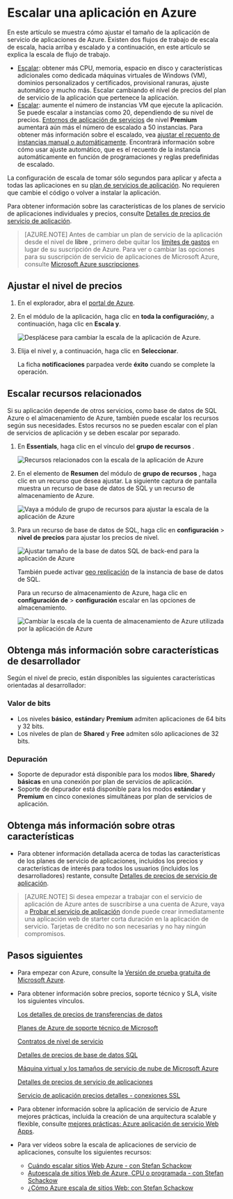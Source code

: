 <properties
    pageTitle="Escalar una aplicación en Azure | Microsoft Azure"
    description="Aprenda a escalar en una aplicación de servicio de la aplicación de Azure agregar capacidad y características."
    services="app-service"
    documentationCenter=""
    authors="cephalin"
    manager="wpickett"
    editor="mollybos"/>

<tags
    ms.service="app-service"
    ms.workload="na"
    ms.tgt_pltfrm="na"
    ms.devlang="na"
    ms.topic="article"
    ms.date="07/05/2016"
    ms.author="cephalin"/>

# <a name="scale-up-an-app-in-azure"></a>Escalar una aplicación en Azure #

En este artículo se muestra cómo ajustar el tamaño de la aplicación de servicio de aplicaciones de Azure. Existen dos flujos de trabajo de escala de escala, hacia arriba y escalado y a continuación, en este artículo se explica la escala de flujo de trabajo.

- [Escalar](https://en.wikipedia.org/wiki/Scalability#Horizontal_and_vertical_scaling): obtener más CPU, memoria, espacio en disco y características adicionales como dedicada máquinas virtuales de Windows (VM), dominios personalizados y certificados, provisional ranuras, ajuste automático y mucho más. Escalar cambiando el nivel de precios del plan de servicio de la aplicación que pertenece la aplicación.
- [Escalar](https://en.wikipedia.org/wiki/Scalability#Horizontal_and_vertical_scaling): aumente el número de instancias VM que ejecute la aplicación.
Se puede escalar a instancias como 20, dependiendo de su nivel de precios. [Entornos de aplicación de servicios](../app-service/app-service-app-service-environments-readme.md) de nivel **Premium** aumentará aún más el número de escalado a 50 instancias. Para obtener más información sobre el escalado, vea [ajustar el recuento de instancias manual o automáticamente](../monitoring-and-diagnostics/insights-how-to-scale.md). Encontrará información sobre cómo usar ajuste automático, que es el recuento de la instancia automáticamente en función de programaciones y reglas predefinidas de escalado.

La configuración de escala de tomar sólo segundos para aplicar y afecta a todas las aplicaciones en su [plan de servicios de aplicación](../app-service/azure-web-sites-web-hosting-plans-in-depth-overview.md).
No requieren que cambie el código o volver a instalar la aplicación.

Para obtener información sobre las características de los planes de servicio de aplicaciones individuales y precios, consulte [Detalles de precios de servicio de aplicación](/pricing/details/web-sites/).  

> [AZURE.NOTE] Antes de cambiar un plan de servicio de la aplicación desde el nivel de **libre** , primero debe quitar los [límites de gastos](/pricing/spending-limits/) en lugar de su suscripción de Azure. Para ver o cambiar las opciones para su suscripción de servicio de aplicaciones de Microsoft Azure, consulte [Microsoft Azure suscripciones][azuresubscriptions].

<a name="scalingsharedorbasic"></a>
<a name="scalingstandard"></a>

## <a name="scale-up-your-pricing-tier"></a>Ajustar el nivel de precios

1. En el explorador, abra el [portal de Azure][portal].

2. En el módulo de la aplicación, haga clic en **toda la configuración**y, a continuación, haga clic en **Escala y**.

    ![Desplácese para cambiar la escala de la aplicación de Azure.][ChooseWHP]

4. Elija el nivel y, a continuación, haga clic en **Seleccionar**.

    La ficha **notificaciones** parpadea verde **éxito** cuando se complete la operación.

<a name="ScalingSQLServer"></a>
## <a name="scale-related-resources"></a>Escalar recursos relacionados
Si su aplicación depende de otros servicios, como base de datos de SQL Azure o el almacenamiento de Azure, también puede escalar los recursos según sus necesidades. Estos recursos no se pueden escalar con el plan de servicios de aplicación y se deben escalar por separado.

1. En **Essentials**, haga clic en el vínculo del **grupo de recursos** .

    ![Recursos relacionados con la escala de la aplicación de Azure](./media/web-sites-scale/RGEssentialsLink.png)

2. En el elemento de **Resumen** del módulo de **grupo de recursos** , haga clic en un recurso que desea ajustar. La siguiente captura de pantalla muestra un recurso de base de datos de SQL y un recurso de almacenamiento de Azure.

    ![Vaya a módulo de grupo de recursos para ajustar la escala de la aplicación de Azure](./media/web-sites-scale/ResourceGroup.png)

3. Para un recurso de base de datos de SQL, haga clic en **configuración** > **nivel de precios** para ajustar los precios de nivel.

    ![Ajustar tamaño de la base de datos SQL de back-end para la aplicación de Azure](./media/web-sites-scale/ScaleDatabase.png)

    También puede activar [geo replicación](../sql-database/sql-database-geo-replication-overview.md) de la instancia de base de datos de SQL.

    Para un recurso de almacenamiento de Azure, haga clic en **configuración de** > **configuración** escalar en las opciones de almacenamiento.

    ![Cambiar la escala de la cuenta de almacenamiento de Azure utilizada por la aplicación de Azure](./media/web-sites-scale/ScaleStorage.png)

<a name="devfeatures"></a>
## <a name="learn-about-developer-features"></a>Obtenga más información sobre características de desarrollador
Según el nivel de precio, están disponibles las siguientes características orientadas al desarrollador:

### <a name="bitness"></a>Valor de bits ###

- Los niveles **básico**, **estándar**y **Premium** admiten aplicaciones de 64 bits y 32 bits.
- Los niveles de plan de **Shared** y **Free** admiten sólo aplicaciones de 32 bits.

### <a name="debugger-support"></a>Depuración ###

- Soporte de depurador está disponible para los modos **libre**, **Shared**y **básicas** en una conexión por plan de servicios de aplicación.
- Soporte de depurador está disponible para los modos **estándar** y **Premium** en cinco conexiones simultáneas por plan de servicios de aplicación.

<a name="OtherFeatures"></a>
## <a name="learn-about-other-features"></a>Obtenga más información sobre otras características

- Para obtener información detallada acerca de todas las características de los planes de servicio de aplicaciones, incluidos los precios y características de interés para todos los usuarios (incluidos los desarrolladores) restante, consulte [Detalles de precios de servicio de aplicación](/pricing/details/web-sites/).

>[AZURE.NOTE] Si desea empezar a trabajar con el servicio de aplicación de Azure antes de suscribirse a una cuenta de Azure, vaya a [Probar el servicio de aplicación](http://go.microsoft.com/fwlink/?LinkId=523751) donde puede crear inmediatamente una aplicación web de starter corta duración en la aplicación de servicio. Tarjetas de crédito no son necesarias y no hay ningún compromisos.

<a name="Next Steps"></a>
## <a name="next-steps"></a>Pasos siguientes

- Para empezar con Azure, consulte la [Versión de prueba gratuita de Microsoft Azure](/pricing/free-trial/).
- Para obtener información sobre precios, soporte técnico y SLA, visite los siguientes vínculos.

    [Los detalles de precios de transferencias de datos](/pricing/details/data-transfers/)

    [Planes de Azure de soporte técnico de Microsoft](/support/plans/)

    [Contratos de nivel de servicio](/support/legal/sla/)

    [Detalles de precios de base de datos SQL](/pricing/details/sql-database/)

    [Máquina virtual y los tamaños de servicio de nube de Microsoft Azure][vmsizes]

    [Detalles de precios de servicio de aplicaciones](/pricing/details/app-service/)

    [Servicio de aplicación precios detalles - conexiones SSL](/pricing/details/web-sites/#ssl-connections)

- Para obtener información sobre la aplicación de servicio de Azure mejores prácticas, incluida la creación de una arquitectura scalable y flexible, consulte [mejores prácticas: Azure aplicación de servicio Web Apps](http://blogs.msdn.com/b/windowsazure/archive/2014/02/10/best-practices-windows-azure-websites-waws.aspx).

- Para ver vídeos sobre la escala de aplicaciones de servicio de aplicaciones, consulte los siguientes recursos:

    - [Cuándo escalar sitios Web Azure - con Stefan Schackow](/documentation/videos/azure-web-sites-free-vs-standard-scaling/)
    - [Autoescala de sitios Web de Azure, CPU o programada - con Stefan Schackow](/documentation/videos/auto-scaling-azure-web-sites/)
    - [¿Cómo Azure escala de sitios Web: con Stefan Schackow](/documentation/videos/how-azure-web-sites-scale/)


<!-- LINKS -->
[vmsizes]:/pricing/details/app-service/
[SQLaccountsbilling]:http://go.microsoft.com/fwlink/?LinkId=234930
[azuresubscriptions]:http://go.microsoft.com/fwlink/?LinkID=235288
[portal]: https://portal.azure.com/

<!-- IMAGES -->
[ChooseWHP]: ./media/web-sites-scale/scale1ChooseWHP.png
[ChooseBasicInstances]: ./media/web-sites-scale/scale2InstancesBasic.png
[SaveButton]: ./media/web-sites-scale/05SaveButton.png
[BasicComplete]: ./media/web-sites-scale/06BasicComplete.png
[ScaleStandard]: ./media/web-sites-scale/scale3InstancesStandard.png
[Autoscale]: ./media/web-sites-scale/scale4AutoScale.png
[SetTargetMetrics]: ./media/web-sites-scale/scale5AutoScaleTargetMetrics.png
[SetFirstRule]: ./media/web-sites-scale/scale6AutoScaleFirstRule.png
[SetSecondRule]: ./media/web-sites-scale/scale7AutoScaleSecondRule.png
[SetThirdRule]: ./media/web-sites-scale/scale8AutoScaleThirdRule.png
[SetRulesFinal]: ./media/web-sites-scale/scale9AutoScaleFinal.png
[ResourceGroup]: ./media/web-sites-scale/scale10ResourceGroup.png
[ScaleDatabase]: ./media/web-sites-scale/scale11SQLScale.png
[GeoReplication]: ./media/web-sites-scale/scale12SQLGeoReplication.png
